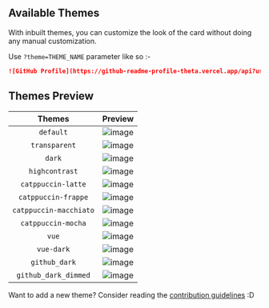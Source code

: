 ## Available Themes

With inbuilt themes, you can customize the look of the card without doing any manual customization.

Use `?theme=THEME_NAME` parameter like so :-

```md
![GitHub Profile](https://github-readme-profile-theta.vercel.app/api?username=FajarKim&theme=dark)
```

## Themes Preview

|        Themes        |            Preview           |
| :------------------: | :--------------------------: |
|       `default`      |       ![image][default]      |
|     `transparent`    |     ![image][transparent]    |
|        `dark`        |        ![image][dark]        |
|    `highcontrast`    |    ![image][highcontrast]    |
|  `catppuccin-latte`  |  ![image][catppuccin-latte]  |
|  `catppuccin-frappe` |  ![image][catppuccin-frappe] |
|`catppuccin-macchiato`|![image][catppuccin-macchiato]|
|  `catppuccin-mocha`  |  ![image][catppuccin-mocha]  |
|         `vue`        |         ![image][vue]        |
|       `vue-dark`     |       ![image][vue-dark]     |
|      `github_dark`   |      ![image][github_dark]   |
| `github_dark_dimmed` | ![image][github_dark_dimmed] |

Want to add a new theme? Consider reading the [contribution guidelines](/CONTRIBUTING.md#-themes-contribution) :D

[default]: https://github-readme-profile-theta.vercel.app/api?username=FajarKim&theme=default
[transparent]: https://github-readme-profile-theta.vercel.app/api?username=FajarKim&theme=transparent
[dark]: https://github-readme-profile-theta.vercel.app/api?username=FajarKim&theme=dark
[highcontrast]: https://github-readme-profile-theta.vercel.app/api?username=FajarKim&theme=highcontrast
[catppuccin-latte]: https://github-readme-profile-theta.vercel.app/api?username=FajarKim&theme=catppuccin-latte
[catppuccin-frappe]: https://github-readme-profile-theta.vercel.app/api?username=FajarKim&theme=catppuccin-frappe
[catppuccin-macchiato]: https://github-readme-profile-theta.vercel.app/api?username=FajarKim&theme=catppuccin-macchiato
[catppuccin-mocha]: https://github-readme-profile-theta.vercel.app/api?username=FajarKim&theme=catppuccin-mocha
[vue]: https://github-readme-profile-theta.vercel.app/api?username=FajarKim&theme=vue
[vue-dark]: https://github-readme-profile-theta.vercel.app/api?username=FajarKim&theme=vue-dark
[github_dark]: https://github-readme-profile-theta.vercel.app/api?username=FajarKim&theme=github_dark
[github_dark_dimmed]: https://github-readme-profile-theta.vercel.app/api?username=FajarKim&theme=github_dark_dimmed
